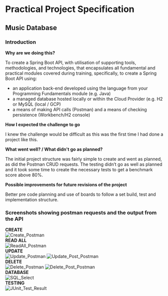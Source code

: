 # Practical Project Specification

## Music Database

### Introduction

**Why are we doing this?**

To create a Spring Boot API, with utilisation of supporting tools, methodologies, and technologies, that encapsulates all fundamental and practical modules covered during training, specifically, to create a Spring Boot API using:

* an application back-end developed using the language from your Programming Fundamentals module (e.g. Java)
* a managed database hosted locally or within the Cloud Provider (e.g. H2 or MySQL (local / GCP)
* a means of making API calls (Postman) and a means of checking persistence (Workbench/H2 console)

**How I expected the challenge to go**

I knew the challenge would be difficult as this was the first time I had done a project like this.

**What went well? / What didn't go as planned?**

The initial project structure was fairly simple to create and went as planned, as did the Postman CRUD requests. The testing didn’t go as well as planned and it took some time to create the necessary tests to get a benchmark score above 80%.

**Possible improvements for future revisions of the project**

Better pre code planning and use of boards to follow a set build, test and implementation structure.

### Screenshots showing postman requests and the output from the API

**CREATE**
<br>
![Create_Postman](https://user-images.githubusercontent.com/98022326/165142991-f9860157-30e3-4607-bdfe-13d090ebaf47.PNG)
<br>
**READ ALL**
<br>
![ReadAll_Postman](https://user-images.githubusercontent.com/98022326/165143001-b4c6b36e-9958-4b82-9a58-03d0b99f01f9.PNG)
<br>
**UPDATE**
<br>
![Update_Postman](https://user-images.githubusercontent.com/98022326/165143007-238aeab6-6954-4c25-b42b-952ba6c3f778.PNG)
![Update_Post_Postman](https://user-images.githubusercontent.com/98022326/165143005-2cbf00b0-600a-4433-af18-04f58673f7fe.PNG)
<br>
**DELETE**
<br>
![Delete_Postman](https://user-images.githubusercontent.com/98022326/165142995-8e8650a9-ba58-48f6-8657-505bd6df1dea.PNG)
![Delete_Post_Postman](https://user-images.githubusercontent.com/98022326/165142993-23892805-0346-48b0-b601-5faf95feedce.PNG)
<br>
**DATABASE**
<br>
![SQL_Select](https://user-images.githubusercontent.com/98022326/165235977-4b02bb70-b323-4871-8b18-475842a70166.PNG)
<br>
**TESTING**
<br>
![JUnit_Test_Result](https://user-images.githubusercontent.com/98022326/165236058-d09170d4-8fcc-45b0-b3d8-6694f0b04296.PNG)


